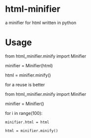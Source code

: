 # html-minifier
a minifier for html written in python

# Usage

from html_minifier.minify import Minifier

minifier = Minifier(html)

html = minifier.minify()

for a reuse is better 

from html_minifier.minify import Minifier

minifier = Minifier()

for i in range(100):

    minifier.html = html

    html = minifier.minify()

